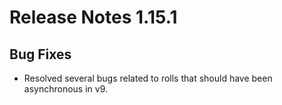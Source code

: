 # Release Notes 1.15.1

## Bug Fixes

- Resolved several bugs related to rolls that should have been asynchronous in v9.